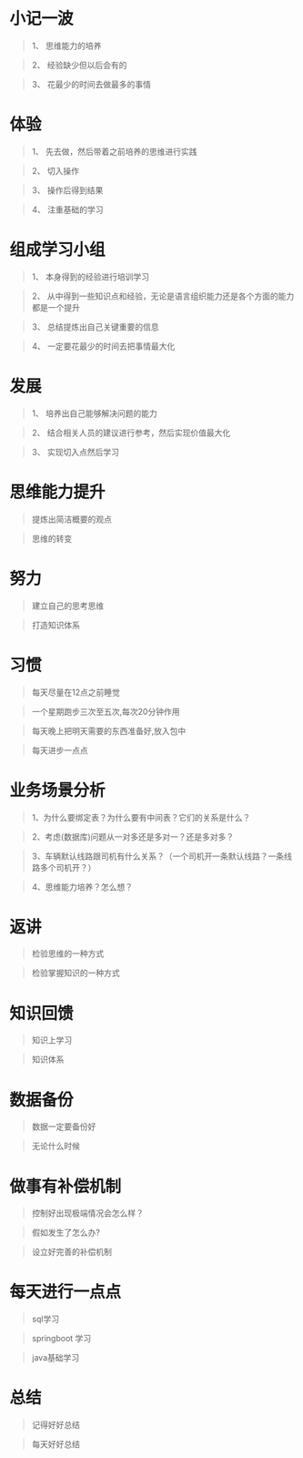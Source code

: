 # 小记一波

> 1、 思维能力的培养

> 2、 经验缺少但以后会有的

> 3、 花最少的时间去做最多的事情

# 体验

> 1、 先去做，然后带着之前培养的思维进行实践

> 2、 切入操作

> 3、 操作后得到结果

> 4、 注重基础的学习

# 组成学习小组

> 1、 本身得到的经验进行培训学习

> 2、 从中得到一些知识点和经验，无论是语言组织能力还是各个方面的能力都是一个提升

> 3、 总结提炼出自己关键重要的信息

> 4、 一定要花最少的时间去把事情最大化

# 发展

> 1、 培养出自己能够解决问题的能力

> 2、 结合相关人员的建议进行参考，然后实现价值最大化

> 3、 实现切入点然后学习

# 思维能力提升

> 提炼出简洁概要的观点

> 思维的转变

# 努力

> 建立自己的思考思维

> 打造知识体系

# 习惯

> 每天尽量在12点之前睡觉

> 一个星期跑步三次至五次,每次20分钟作用

> 每天晚上把明天需要的东西准备好,放入包中

> 每天进步一点点

# 业务场景分析
> 1、为什么要绑定表？为什么要有中间表？它们的关系是什么？ 

> 2、考虑(数据库)问题从一对多还是多对一？还是多对多？  

> 3、车辆默认线路跟司机有什么关系？（一个司机开一条默认线路？一条线路多个司机开？）  

> 4、思维能力培养？怎么想？


# 返讲

>  检验思维的一种方式

> 检验掌握知识的一种方式


# 知识回馈

> 知识上学习

> 知识体系


# 数据备份

> 数据一定要备份好

> 无论什么时候

# 做事有补偿机制

> 控制好出现极端情况会怎么样？

> 假如发生了怎么办?

> 设立好完善的补偿机制

# 每天进行一点点

> sql学习

> springboot 学习

> java基础学习

# 总结

> 记得好好总结

> 每天好好总结
